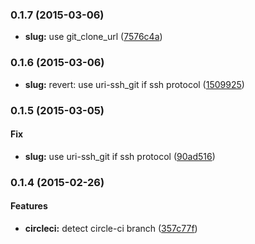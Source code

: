 ### 0.1.7 (2015-03-06)

* **slug:** use git_clone_url ([7576c4a](https://github.com/packsaddle/ruby-saddler-reporter-support-git/commit/7576c4ad42c89e827ef31faa863645a5754f6426))

### 0.1.6 (2015-03-06)

* **slug:** revert: use uri-ssh_git if ssh protocol ([1509925](https://github.com/packsaddle/ruby-saddler-reporter-support-git/commit/1509925b226eeff5245c04cff0a99039604c6f07))

### 0.1.5 (2015-03-05)

#### Fix

* **slug:** use uri-ssh_git if ssh protocol ([90ad516](https://github.com/packsaddle/ruby-saddler-reporter-support-git/commit/90ad516ccb5e39cdb374572fa43641383becdcfb))

### 0.1.4 (2015-02-26)

#### Features

* **circleci:** detect circle-ci branch ([357c77f](https://github.com/packsaddle/ruby-saddler-reporter-support-git/commit/357c77f75d783ce89c0c5a1fa367dcf4b04a59e1))
